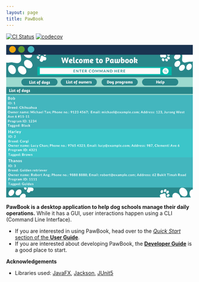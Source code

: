 ```yaml
---
layout: page
title: PawBook 
---
```


[![CI Status](https://github.com/se-edu/addressbook-level3/workflows/Java%20CI/badge.svg)](https://github.com/se-edu/addressbook-level3/actions)
[![codecov](https://codecov.io/gh/se-edu/addressbook-level3/branch/master/graph/badge.svg)](https://codecov.io/gh/se-edu/addressbook-level3)

![Ui](images/Ui.png)

**PawBook is a desktop application to help dog schools manage their daily operations.** 
While it has a GUI, user interactions happen using a CLI (Command Line Interface).

* If you are interested in using PawBook, head over to the [_Quick Start_ section of the **User Guide**](UserGuide.html#quick-start).
* If you are interested about developing PawBook, the [**Developer Guide**](DeveloperGuide.html) is a good place to start.


**Acknowledgements**

* Libraries used: [JavaFX](https://openjfx.io/), [Jackson](https://github.com/FasterXML/jackson), [JUnit5](https://github.com/junit-team/junit5)
